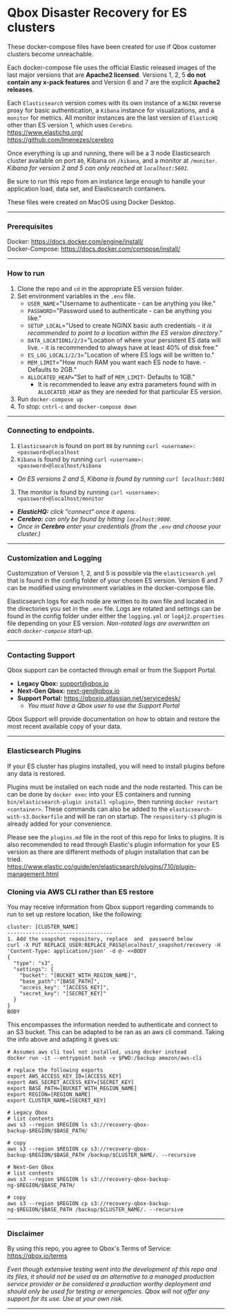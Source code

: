 # Qbox Disaster Recovery for ES clusters

These docker-compose files have been created for use if Qbox customer clusters become unreachable.

Each docker-compose file uses the official Elastic released images of the last major versions that are **Apache2 licensed**. Versions 1, 2, 5 **do not contain any x-pack features** and Version 6 and 7 are the explicit **Apache2 releases**.

Each `Elasticsearch` version comes with its own instance of a `NGINX` reverse proxy for basic authentication, a `Kibana` instance for visualizations, and a `monitor` for metrics. All monitor instances are the last version of `ElasticHQ` other than ES version 1, which uses `Cerebro`.  
https://www.elastichq.org/  
https://github.com/lmenezes/cerebro

Once everything is up and running, there will be a 3 node Elasticsearch cluster available on port `80`, Kibana on `/kibana`, and a monitor at `/monitor`. _Kibana for version 2 and 5 can only reached at `localhost:5601`._

Be sure to run this repo from an instance large enough to handle your application load, data set, and Elasticsearch containers.

These files were created on MacOS using Docker Desktop.

---

### Prerequisites
Docker: https://docs.docker.com/engine/install/  
Docker-Compose: https://docs.docker.com/compose/install/

---

### How to run

1. Clone the repo and `cd` in the appropriate ES version folder.
1. Set environment variables in the `.env` file.
   - `USER_NAME`="Username to authenticate - can be anything you like."
   - `PASSWORD`="Password used to authenticate - can be anything you like."
   - `SETUP_LOCAL`="Used to create NGINX basic auth credentials - _it is   recommended to point to a location within the ES version directory_."
   - `DATA_LOCATION1/2/3`="Location of where your persistent ES data will live. - it is recommended to always have at least 40% of disk free."
   - `ES_LOG_LOCAL1/2/3`="Location of where ES logs will be written to."
   - `MEM_LIMIT`="How much RAM you want each ES node to have. - Defaults to 2GB."
   - `ALLOCATED_HEAP=`"Set to half of `MEM_LIMIT`- Defaults to 1GB."
     - It is recommended to leave any extra parameters found with in `ALLOCATED_HEAP` as they are needed for that particular ES version.
1. Run `docker-compose up`
2. To stop: `cntrl-c` and `docker-compose down`

----
### Connecting to endpoints.

1. `Elasticsearch` is found on port `80` by running `curl <username>:<password>@localhost`
2. `Kibana` is found by running `curl <username>:<password>@localhost/kibana`
  - _On ES versions 2 and 5, Kibana is found by running `curl localhost:5601`_
3. The monitor is found by running `curl <username>:<password>@localhost/monitor`
  - _**ElasticHQ:** click "connect" once it opens._
  - _**Cerebro:** can only be found by hitting `localhost:9000`._
  - _Once in **Cerebro** enter your credentials (from the `.env` and choose your cluster.)_

----
### Customization and Logging

Customization of Version 1, 2, and 5 is possible via the `elasticsearch.yml` that is found in the config folder of your chosen ES version. Version 6 and 7 can be modified using environment variables in the docker-compose file.

Elasticsearch logs for each node are written to its own file and located in the directories you set in the `.env` file. Logs are rotated and settings can be found in the config folder under either the `logging.yml` or `log4j2.properties` file depending on your ES version. _Non-rotated logs are overwritten on each `docker-compose` start-up._

---

### Contacting Support

Qbox support can be contacted through email or from the Support Portal.

- **Legacy Qbox:** support@qbox.io  
- **Next-Gen Qbox:** next-gen@qbox.io  
- **Support Portal:** https://qboxio.atlassian.net/servicedesk/
  - _You must have a Qbox user to use the Support Portal_

Qbox Support will provide documentation on how to obtain and restore the most recent available copy of your data.

---
### Elasticsearch Plugins

If your ES cluster has plugins installed, you will need to install plugins before any data is restored.

Plugins must be installed on each node and the node restarted. This can be can be done by `docker exec` into your ES containers and running `bin/elasticsearch-plugin install <plugin>`, then running `docker restart <container>`.  These commands can also be added to the `elasticsearch-with-s3.Dockerfile` and will be ran on startup. The `respository-s3` plugin is already added for your convenience.

Please see the `plugins.md` file in the root of this repo for links to plugins. It is also recommended to read through Elastic's plugin information for your ES version as there are different methods of plugin installation that can be tried.  
https://www.elastic.co/guide/en/elasticsearch/plugins/7.10/plugin-management.html


### Cloning via AWS CLI rather than ES restore
You may receive information from Qbox support regarding commands to run to set up restore location, like the following:

```
cluster: [CLUSTER_NAME]
----------------------------------
1. Add the snapshot repository, replace  and  password below
curl -X PUT REPLACE_USER:REPLACE_PASS@localhost/_snapshot/recovery -H 'Content-Type: application/json' -d @- <<BODY
{
  "type": "s3",
  "settings": {
    "bucket": "[BUCKET_WITH_REGION_NAME]",
    "base_path":"[BASE_PATH]",
    "access_key": "[ACCESS_KEY]",
    "secret_key": "[SECRET_KEY]"
  }
}
BODY
```

This encompasses the information needed to authenticate and connect to an S3 bucket.  This can be adapted to be ran as an aws cli command.  Taking the info above and adapting it gives us:
```
# Assumes aws cli tool not installed, using docker instead
docker run -it --entrypoint bash -v $PWD:/backup amazon/aws-cli

# replace the following exports
export AWS_ACCESS_KEY_ID=[ACCESS_KEY]
export AWS_SECRET_ACCESS_KEY=[SECRET_KEY]
export BASE_PATH=[BUCKET_WITH_REGION_NAME]
export REGION=[REGION_NAME]
export CLUSTER_NAME=[SECRET_KEY]

# Legacy Qbox
# list contents
aws s3 --region $REGION ls s3://recovery-qbox-backup-$REGION/$BASE_PATH/

# copy
aws s3 --region $REGION cp s3://recovery-qbox-backup-$REGION/$BASE_PATH /backup/$CLUSTER_NAME/. --recursive

# Next-Gen Qbox
# list contents
aws s3 --region $REGION ls s3://recovery-qbox-backup-ng-$REGION/$BASE_PATH/

# copy
aws s3 --region $REGION cp s3://recovery-qbox-backup-ng-$REGION/$BASE_PATH /backup/$CLUSTER_NAME/. --recursive

```
---

### Disclaimer
By using this repo, you agree to Qbox's Terms of Service:  
https://qbox.io/terms

_Even though extensive testing went into the development of this repo and its files, it should not be used as an alternative to a managed production service provider or be considered a production worthy deployment and should only be used for testing or emergencies. Qbox will not offer any support for its use. Use at your own risk._

---

